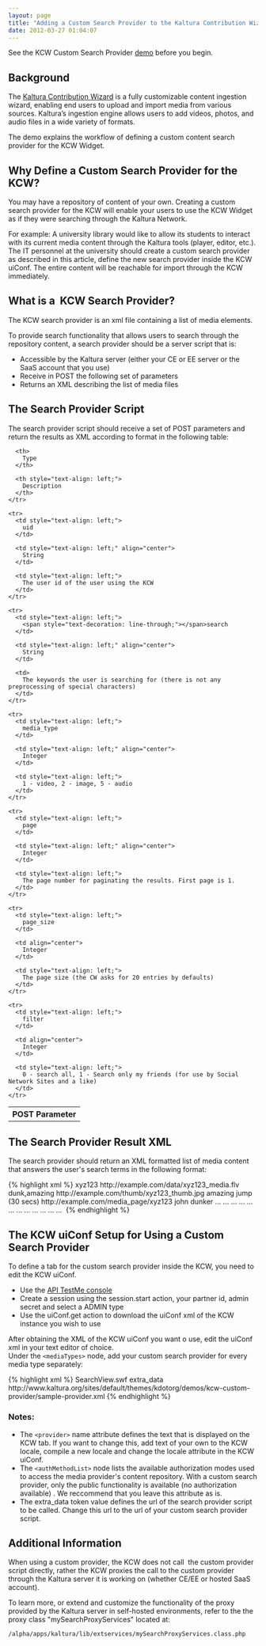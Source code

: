 ```yaml
---
layout: page
title: "Adding a Custom Search Provider to the Kaltura Contribution Wizard (KCW)"
date: 2012-03-27 01:04:07
---
```


See the KCW Custom Search Provider <a href="http://www.kaltura.org/sites/default/themes/kdotorg/demos/kcw-custom-provider/contribution_wizard.php" target="_blank">demo</a> before you begin.

## Background

The <a href="http://knowledge.kaltura.com/kaltura-contribution-wizard-kcw" target="_blank">Kaltura Contribution Wizard</a> is a fully customizable content ingestion wizard, enabling end users to upload and import media from various sources. Kaltura’s ingestion engine allows users to add videos, photos, and audio files in a wide variety of formats. 

The demo explains the workflow of defining a custom content search provider for the KCW Widget.

## Why Define a Custom Search Provider for the KCW?

You may have a repository of content of your own. Creating a custom search provider for the KCW will enable your users to use the KCW Widget as if they were searching through the Kaltura Network.

For example: A university library would like to allow its students to interact with its current media content through the Kaltura tools (player, editor, etc.).  
The IT personnel at the university should create a custom search provider as described in this article, define the new search provider inside the KCW uiConf. The entire content will be reachable for import through the KCW immediately.

## What is a  KCW Search Provider?

The KCW search provider is an xml file containing a list of media elements.

To provide search functionality that allows users to search through the repository content, a search provider should be a server script that is:

*   Accessible by the Kaltura server (either your CE or EE server or the SaaS account that you use)
*   Receive in POST the following set of parameters
*   Returns an XML describing the list of media files

## The Search Provider Script

The search provider script should receive a set of POST parameters and return the results as XML according to format in the following table:

<table cellpadding="6">
  <tbody>
    <tr>
      <th>
        POST Parameter
      </th>
      
      <th>
        Type
      </th>
      
      <th style="text-align: left;">
        Description
      </th>
    </tr>
    
    <tr>
      <td style="text-align: left;">
        uid
      </td>
      
      <td style="text-align: left;" align="center">
        String
      </td>
      
      <td style="text-align: left;">
        The user id of the user using the KCW
      </td>
    </tr>
    
    <tr>
      <td style="text-align: left;">
        <span style="text-decoration: line-through;"></span>search
      </td>
      
      <td style="text-align: left;" align="center">
        String
      </td>
      
      <td>
        The keywords the user is searching for (there is not any preprocessing of special characters)
      </td>
    </tr>
    
    <tr>
      <td style="text-align: left;">
        media_type
      </td>
      
      <td style="text-align: left;" align="center">
        Integer
      </td>
      
      <td style="text-align: left;">
        1 - video, 2 - image, 5 - audio
      </td>
    </tr>
    
    <tr>
      <td style="text-align: left;">
        page
      </td>
      
      <td style="text-align: left;" align="center">
        Integer
      </td>
      
      <td style="text-align: left;">
        The page number for paginating the results. First page is 1.
      </td>
    </tr>
    
    <tr>
      <td style="text-align: left;">
        page_size
      </td>
      
      <td align="center">
        Integer
      </td>
      
      <td style="text-align: left;">
        The page size (the CW asks for 20 entries by defaults)
      </td>
    </tr>
    
    <tr>
      <td style="text-align: left;">
        filter
      </td>
      
      <td align="center">
        Integer
      </td>
      
      <td style="text-align: left;">
        0 - search all, 1 - Search only my friends (for use by Social Network Sites and a like) 
      </td>
    </tr>
  </tbody>
</table>

## The Search Provider Result XML

The search provider should return an XML formatted list of media content that answers the user's search terms in the following format:

<div>
  {% highlight xml %}<objects> <num_0> <id>xyz123</id><!-- An id that uniquely identify the media --> <url>http://example.com/data/xyz123_media.flv</url><!-- The url to download the media file from --> <tags>dunk,amazing</tags><!-- Comma delimited tags --> <title>amazing dunk</title><!-- The name of the media --> <thumb>http://example.com/thumb/xyz123_thumb.jpg</thumb><!-- Thumbnail url --> <description>amazing jump (30 secs)</description><!-- Displayed description shown in the CW as a tooltip - this will not be stored after import --> <source_link>http://example.com/media_page/xyz123</source_link><!-- OPTIONAL - link to an html page containing the media (for source attribution) --> <credit>john dunker</credit><!-- OPTIONAL - containing attribution information --> <media_source></media_source><!-- OPTIONAL - overrides the request media source --> <flash_playback_type></flash_playback_type><!-- OPTIONAL - for audio files "audio" / "video" --> <license></license><!-- OPTIONAL - enumeration for license type --> </num_0> <num_1> <id>...</id> <url>...</url> <tags>...</tags> <title>...</title> <thumb>...</thumb> <description>...</description> <source_link>...</source_link> <credit>...</credit> <media_source>...</media_source> <flash_playback_type>...</flash_playback_type> <license>...</license> </num_1> ... <num_N> ... </num_N> </objects> {% endhighlight %}
</div>

## The KCW uiConf Setup for Using a Custom Search Provider

To define a tab for the custom search provider inside the KCW, you need to edit the KCW uiConf.

*   Use the <a href="http://www.kaltura.com/api_v3/testme/" target="_blank">API TestMe console</a>
*   Create a session using the session.start action, your partner id, admin secret and select a ADMIN type
*   Use the uiConf.get action to download the uiConf xml of the KCW instance you wish to use

After obtaining the XML of the KCW uiConf you want o use, edit the uiConf xml in your text editor of choice.  
Under the `<mediaTypes>` node, add your custom search provider for every media type separately:

<div>
  {% highlight xml %}<media type="video"> <!-- For every media type; video, audio, image, document, etc. --> <provider id="thissite" name="anywebpage" code="28"> <!-- leave the id and code attributes as is, the name attribute is linked to the locale used --> <moduleUrl>SearchView.swf</moduleUrl> <!-- Always leave as is - this define the actual KCW view to load --> <authMethodList> <authMethod type="1" /> </authMethodList> <tokens> <token> <name>extra_data</name> <value>http://www.kaltura.org/sites/default/themes/kdotorg/demos/kcw-custom-provider/sample-provider.xml</value> </token> </tokens> </provider> </media>{% endhighlight %}
</div>

### Notes:

*   The `<provider>` name attribute defines the text that is displayed on the KCW tab. If you want to change this, add text of your own to the KCW locale, compile a new locale and change the locale attribute in the KCW uiConf.
*   The `<authMethodList>` node lists the available authorization modes used to access the media provider's content repository. With a custom search provider, only the public functionality is available (no authorization available) . We reccommend that you leave this attribute as is.
*   The extra_data token value defines the url of the search provider script to be called. Change this url to the url of your custom search provider script.

## Additional Information

When using a custom provider, the KCW does not call  the custom provider script directly, rather the KCW proxies the call to the custom provider through the Kaltura server it is working on (whether CE/EE or hosted SaaS account).

To learn more, or extend and customize the functionality of the proxy provided by the Kaltura server in self-hosted environments, refer to the the proxy class "mySearchProxyServices" located at:

`/alpha/apps/kaltura/lib/extservices/mySearchProxyServices.class.php`